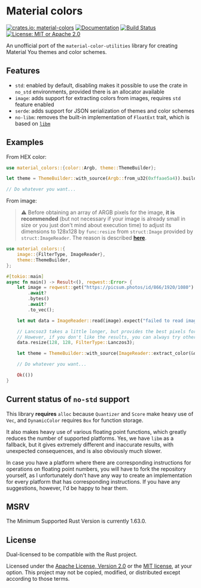 # Material colors

[![crates.io: material-colors](https://img.shields.io/crates/v/material-colors.svg?style=for-the-badge)](https://crates.io/crates/material-colors)
[![Documentation](https://img.shields.io/docsrs/material-colors.svg?style=for-the-badge)](https://docs.rs/material-colors)
[![Build Status](https://img.shields.io/github/actions/workflow/status/Aiving/material-colors/CI.yml.svg?style=for-the-badge)](https://github.com/Aiving/material-colors/actions)
[![License: MIT or Apache 2.0](https://img.shields.io/badge/License-MIT_or_Apache_2.0-634f7d.svg?style=for-the-badge)](LICENSE-APACHE)

An unofficial port of the `material-color-utilities` library for creating Material You themes and color schemes.

## Features

- `std`: enabled by default, disabling makes it possible to use the crate in `no_std` environments, provided there is an allocator available
- `image`: adds support for extracting colors from images, requires `std` feature enabled
- `serde`: adds support for JSON serialization of themes and color schemes
- `no-libm`: removes the built-in implementation of `FloatExt` trait, which is based on [`libm`](https://github.com/rust-lang/libm)

## Examples

From HEX color:

```rust
use material_colors::{color::Argb, theme::ThemeBuilder};

let theme = ThemeBuilder::with_source(Argb::from_u32(0xffaae5a4)).build();

// Do whatever you want...
```

From image:

> ⚠️ Before obtaining an array of ARGB pixels for the image, **it is recommended** (but not necessary if your image is already small in size or you just don't mind about execution time) to adjust its dimensions to 128x128 by `func:resize` from `struct:Image` provided by `struct:ImageReader`. The reason is described [**here**](https://github.com/material-foundation/material-color-utilities/blob/main/extract_colors.md).

```rust
use material_colors::{
    image::{FilterType, ImageReader},
    theme::ThemeBuilder,
};

#[tokio::main]
async fn main() -> Result<(), reqwest::Error> {
    let image = reqwest::get("https://picsum.photos/id/866/1920/1080")
        .await?
        .bytes()
        .await?
        .to_vec();

    let mut data = ImageReader::read(image).expect("failed to read image");

    // Lancsoz3 takes a little longer, but provides the best pixels for color extraction.
    // However, if you don't like the results, you can always try other FilterType values.
    data.resize(128, 128, FilterType::Lanczos3);

    let theme = ThemeBuilder::with_source(ImageReader::extract_color(&data)).build();

    // Do whatever you want...

    Ok(())
}
```

## Current status of `no-std` support

This library **requires** `alloc` because `Quantizer` and `Score` make heavy use of `Vec`, and `DynamicColor` requires `Box` for function storage.

It also makes heavy use of various floating point functions, which greatly reduces the number of supported platforms. Yes, we have `libm` as a fallback, but it gives extremely different and inaccurate results, with unexpected consequences, and is also obviously much slower.

In case you have a platform where there are corresponding instructions for operations on floating point numbers, you will have to fork the repository yourself, as I unfortunately don't have any way to create an implementation for every platform that has corresponding instructions. If you have any suggestions, however, I'd be happy to hear them.

## MSRV

The Minimum Supported Rust Version is currently 1.63.0.

## License

Dual-licensed to be compatible with the Rust project.

Licensed under the [Apache License, Version 2.0](http://www.apache.org/licenses/LICENSE-2.0) or the [MIT license](http://opensource.org/licenses/MIT), at your option. This project may not be copied, modified, or distributed except according to those terms.

